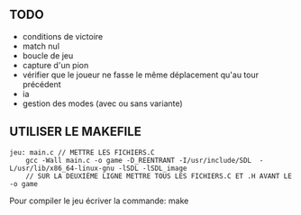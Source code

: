 ## TODO

- conditions de victoire
- match nul
- boucle de jeu
- capture d'un pion
- vérifier que le joueur ne fasse le même déplacement qu'au tour précédent
- ia
- gestion des modes (avec ou sans variante)

##	UTILISER LE MAKEFILE
```
jeu: main.c // METTRE LES FICHIERS.C
	gcc -Wall main.c -o game -D_REENTRANT -I/usr/include/SDL  -L/usr/lib/x86_64-linux-gnu -lSDL -lSDL_image
	// SUR LA DEUXIÈME LIGNE METTRE TOUS LES FICHIERS.C ET .H AVANT LE -o game
```
Pour compiler le jeu écriver la commande: make

